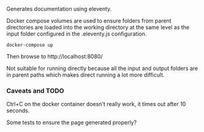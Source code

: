 Generates documentation using eleventy.

Docker compose volumes are used to ensure folders from parent directories are loaded into the working directory at the same level as the input folder configured in the .eleventy.js configuration.

```
docker-compose up
```

Then browse to http://localhost:8080/


Not suitable for running directly because all the input and output folders are in parent paths which makes direct running a lot more difficult. 


### Caveats and TODO

Ctrl+C on the docker container doesn't really work, it times out after 10 seconds. 

Some tests to ensure the page generated properly?






